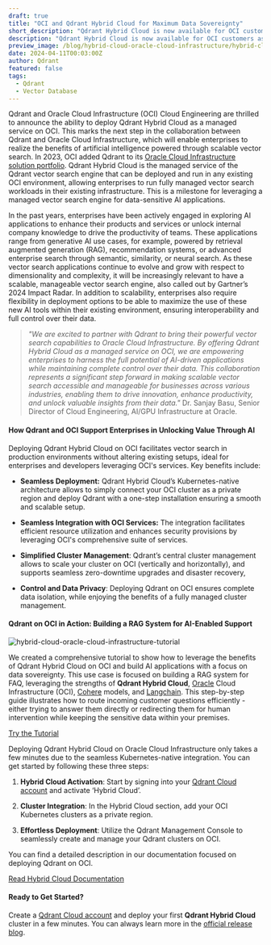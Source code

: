 ```yaml
---
draft: true
title: "OCI and Qdrant Hybrid Cloud for Maximum Data Sovereignty"
short_description: "Qdrant Hybrid Cloud is now available for OCI customers as a managed vector search engine for data-sensitive AI apps." 
description: "Qdrant Hybrid Cloud is now available for OCI customers as a managed vector search engine for data-sensitive AI apps."
preview_image: /blog/hybrid-cloud-oracle-cloud-infrastructure/hybrid-cloud-oracle-cloud-infrastructure.png
date: 2024-04-11T00:03:00Z
author: Qdrant
featured: false
tags:
  - Qdrant
  - Vector Database
---
```


Qdrant and Oracle Cloud Infrastructure (OCI) Cloud Engineering are thrilled to announce the ability to deploy Qdrant Hybrid Cloud as a managed service on OCI. This marks the next step in the collaboration between Qdrant and Oracle Cloud Infrastructure, which will enable enterprises to realize the benefits of artificial intelligence powered through scalable vector search. In 2023, OCI added Qdrant to its [Oracle Cloud Infrastructure solution portfolio](https://blogs.oracle.com/cloud-infrastructure/post/vecto-database-qdrant-support-oci-kubernetes). Qdrant Hybrid Cloud is the managed service of the Qdrant vector search engine that can be deployed and run in any existing OCI environment, allowing enterprises to run fully managed vector search workloads in their existing infrastructure. This is a milestone for leveraging a managed vector search engine for data-sensitive AI applications.

In the past years, enterprises have been actively engaged in exploring AI applications to enhance their products and services or unlock internal company knowledge to drive the productivity of teams. These applications range from generative AI use cases, for example, powered by retrieval augmented generation (RAG), recommendation systems, or advanced enterprise search through semantic, similarity, or neural search. As these vector search applications continue to evolve and grow with respect to dimensionality and complexity, it will be increasingly relevant to have a scalable, manageable vector search engine, also called out by Gartner’s 2024 Impact Radar. In addition to scalability, enterprises also require flexibility in deployment options to be able to maximize the use of these new AI tools within their existing environment, ensuring interoperability and full control over their data.

> *"We are excited to partner with Qdrant to bring their powerful vector search capabilities to Oracle Cloud Infrastructure. By offering Qdrant Hybrid Cloud as a managed service on OCI, we are empowering enterprises to harness the full potential of AI-driven applications while maintaining complete control over their data. This collaboration represents a significant step forward in making scalable vector search accessible and manageable for businesses across various industries, enabling them to drive innovation, enhance productivity, and unlock valuable insights from their data."* Dr. Sanjay Basu, Senior Director of Cloud Engineering, AI/GPU Infrastructure at Oracle. 

#### How Qdrant and OCI Support Enterprises in Unlocking Value Through AI

Deploying Qdrant Hybrid Cloud on OCI facilitates vector search in production environments without altering existing setups, ideal for enterprises and developers leveraging OCI's services. Key benefits include:

- **Seamless Deployment:** Qdrant Hybrid Cloud’s Kubernetes-native architecture allows to simply connect your OCI cluster as a private region and deploy Qdrant with a one-step installation ensuring a smooth and scalable setup.

- **Seamless Integration with OCI Services:** The integration facilitates efficient resource utilization and enhances security provisions by leveraging OCI's comprehensive suite of services.

- **Simplified Cluster Management**: Qdrant’s central cluster management allows to scale your cluster on OCI (vertically and horizontally), and supports seamless zero-downtime upgrades and disaster recovery,

- **Control and Data Privacy**: Deploying Qdrant on OCI ensures complete data isolation, while enjoying the benefits of a fully managed cluster management.

#### Qdrant on OCI in Action: Building a RAG System for AI-Enabled Support

![hybrid-cloud-oracle-cloud-infrastructure-tutorial](/blog/hybrid-cloud-oracle-cloud-infrastructure/hybrid-cloud-oracle-cloud-infrastructure-tutorial.png)

We created a comprehensive tutorial to show how to leverage the benefits of Qdrant Hybrid Cloud on OCI and build AI applications with a focus on data sovereignty. This use case is focused on building a RAG system for FAQ, leveraging the strengths of **Qdrant Hybrid Cloud**, [Oracle](https://www.linkedin.com/company/oracle/) Cloud Infrastructure (OCI), [Cohere](https://www.linkedin.com/company/cohere-ai/) models, and [Langchain](https://www.langchain.com/). This step-by-step guide illustrates how to route incoming customer questions efficiently - either trying to answer them directly or redirecting them for human intervention while keeping the sensitive data within your premises.

[Try the Tutorial](/documentation/tutorials/natural-language-search-oracle-cloud-infrastructure-cohere-langchain/)

Deploying Qdrant Hybrid Cloud on Oracle Cloud Infrastructure only takes a few minutes due to the seamless Kubernetes-native integration. You can get started by following these three steps:

1. **Hybrid Cloud Activation**: Start by signing into your [Qdrant Cloud account](https://qdrant.to/cloud) and activate ‘Hybrid Cloud’.

2. **Cluster Integration**: In the Hybrid Cloud section, add your OCI Kubernetes clusters as a private region.

3. **Effortless Deployment**: Utilize the Qdrant Management Console to seamlessly create and manage your Qdrant clusters on OCI.

You can find a detailed description in our documentation focused on deploying Qdrant on OCI.

[Read Hybrid Cloud Documentation](/documentation/hybrid-cloud/)

#### Ready to Get Started?

Create a [Qdrant Cloud account](https://cloud.qdrant.io/login) and deploy your first **Qdrant Hybrid Cloud** cluster in a few minutes. You can always learn more in the [official release blog](/blog/hybrid-cloud/). 